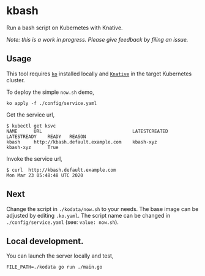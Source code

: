 # kbash

Run a bash script on Kubernetes with Knative.

_Note: this is a work in progress. Please give feedback by filing an issue._

## Usage

This tool requires [`ko`](https://github.com/google/ko) installed locally and
[`Knative`](https://knative.dev) in the target Kubernetes cluster.

To deploy the simple `now.sh` demo,

```shell
ko apply -f ./config/service.yaml
```

Get the service url,

```shell
$ kubectl get ksvc
NAME      URL                                 LATESTCREATED      LATESTREADY    READY   REASON
kbash     http://kbash.default.example.com    kbash-xyz          kbash-xyz      True
```

Invoke the service url,

```shell
$ curl  http://kbash.default.example.com
Mon Mar 23 05:48:48 UTC 2020
```

## Next

Change the script in `./kodata/now.sh` to your needs. The base image can be
adjusted by editing `.ko.yaml`. The script name can be changed in
`./config/service.yaml` (see: `value: now.sh`).

## Local development.

You can launch the server locally and test,

```shell
FILE_PATH=./kodata go run ./main.go
```
